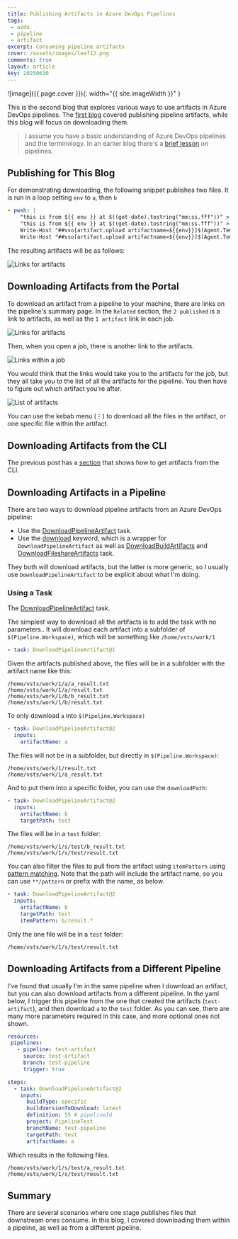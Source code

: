 ```yaml
---
title: Publishing Artifacts in Azure DevOps Pipelines
tags:
 - azdo
 - pipeline
 - artifact
excerpt: Consuming pipeline artifacts
cover: /assets/images/leaf12.png
comments: true
layout: article
key: 20250630
---
```

![image]({{ page.cover }}){: width="{{ site.imageWidth }}" }

This is the second blog that explores various ways to use artifacts in Azure DevOps pipelines. The [first blog](2025/05/05/pipeline-artifacts.html) covered publishing pipeline artifacts, while this blog will focus on downloading them.

> I assume you have a basic understanding of Azure DevOps pipelines and the terminology. In an earlier blog there's a [brief lesson](/2024/08/10/typical-pipeline.html#folder-structure) on pipelines.

## Publishing for This Blog

For demonstrating downloading, the following snippet publishes two files. It is run in a loop setting `env` to `a`, then `b`

```yaml
- pwsh: |
    "this is from ${{ env }} at $((get-date).tostring("mm:ss.fff"))" > $(Agent.TempDirectory)/result.txt
    "this is from ${{ env }} at $((get-date).tostring("mm:ss.fff"))" > $(Agent.TempDirectory)/${{env}}_result.txt
    Write-Host "##vso[artifact.upload artifactname=${{env}}]$(Agent.TempDirectory)/${{env}}_result.txt"
    Write-Host "##vso[artifact.upload artifactname=${{env}}]$(Agent.TempDirectory)/result.txt"
```

The resulting artifacts will be as follows:

![Links for artifacts](/assets/images/artifacts/artifact-link-0.png)

## Downloading Artifacts from the Portal

To download an artifact from a pipeline to your machine, there are links on the pipeline's summary page. In the `Related` section, the `2 published` is a link to artifacts, as well as the `1 artifact` link in each job.

![Links for artifacts](/assets/images/artifacts/artifact-link-1.png)

Then, when you open a job, there is another link to the artifacts.

![Links within a job](/assets/images/artifacts/artifact-link-2.png)

You would think that the links would take you to the artifacts for the job, but they all take you to the list of all the artifacts for the pipeline. You then have to figure out which artifact you're after.

![List of artifacts](/assets/images/artifacts/artifact-list.png)

You can use the kebab menu (⋮) to download all the files in the artifact, or one specific file within the artifact.

## Downloading Artifacts from the CLI

The previous post has a [section](https://seekatar.github.io/2025/05/05/pipeline-artifacts.html#using-the-command-line-to-list-artifacts) that shows how to get artifacts from the CLI.

## Downloading Artifacts in a Pipeline

There are two ways to download pipeline artifacts from an Azure DevOps pipeline:

- Use the [DownloadPipelineArtifact](https://learn.microsoft.com/en-us/azure/devops/pipelines/tasks/reference/download-pipeline-artifact-v2?view=azure-pipelines) task.
- Use the [download](https://learn.microsoft.com/en-us/azure/devops/pipelines/yaml-schema/steps-download?view=azure-pipelines) keyword, which is a wrapper for `DownloadPipelineArtifact` as well as [DownloadBuildArtifacts](https://learn.microsoft.com/en-us/azure/devops/pipelines/tasks/reference/download-build-artifacts-v1) and [DownloadFileshareArtifacts](https://learn.microsoft.com/en-us/azure/devops/pipelines/tasks/reference/download-fileshare-artifacts-v1?view=azure-pipelines) task.

They both will download artifacts, but the latter is more generic, so I usually use `DownloadPipelineArtifact` to be explicit about what I'm doing.

### Using a Task

The [DownloadPipelineArtifact](https://learn.microsoft.com/en-us/azure/devops/pipelines/tasks/reference/download-pipeline-artifact-v2?view=azure-pipelines) task.

The simplest way to download all the artifacts is to add the task with no parameters.. It will download each artifact into a subfolder of `$(Pipeline.Workspace)`, which will be something like `/home/vsts/work/1`

```yaml
- task: DownloadPipelineArtifact@1
```

Given the artifacts published above, the files will be in a subfolder with the artifact name like this:

```text
/home/vsts/work/1/a/a_result.txt
/home/vsts/work/1/a/result.txt
/home/vsts/work/1/b/b_result.txt
/home/vsts/work/1/b/result.txt
```

To only download `a` into `$(Pipeline.Workspace)`

```yaml
- task: DownloadPipelineArtifact@2
  inputs:
    artifactName: a
```

The files will not be in a subfolder, but directly in `$(Pipeline.Workspace)`:

```text
/home/vsts/work/1/result.txt
/home/vsts/work/1/a_result.txt
```

And to put them into a specific folder, you can use the `downloadPath`:

```yaml
- task: DownloadPipelineArtifact@2
  inputs:
    artifactName: b
    targetPath: test
```

The files will be in a `test` folder:

```text
/home/vsts/work/1/s/test/b_result.txt
/home/vsts/work/1/s/test/result.txt
```

You can also filter the files to pull from the artifact using `itemPattern` using [pattern matching](https://learn.microsoft.com/en-us/azure/devops/pipelines/tasks/file-matching-patterns?view=azure-devops). Note that the path will include the artifact name, so you can use `**/pattern` or prefix with the name, as below.

```yaml
- task: DownloadPipelineArtifact@2
  inputs:
    artifactName: b
    targetPath: test
    itemPattern: b/result.*
```

Only the one file will be in a `test` folder:

```text
/home/vsts/work/1/s/test/result.txt
```

## Downloading Artifacts from a Different Pipeline

I've found that usually I'm in the same pipeline when I download an artifact, but you can also download artifacts from a different pipeline. In the yaml below, I trigger this pipeline from the one that created the artifacts (`test-artifact`), and then download `a` to the `test` folder. As you can see, there are many more parameters required in this case, and more optional ones not shown.

```yaml
resources:
 pipelines:
   - pipeline: test-artifact
     source: test-artifact
     branch: test-pipeline
     trigger: true

steps:
  - task: DownloadPipelineArtifact@2
    inputs:
      buildType: specific
      buildVersionToDownload: latest
      definition: 55 # pipelineId
      project: PipelineTest
      branchName: test-pipeline
      targetPath: test
      artifactName: a
```

Which results in the following files.

```text
/home/vsts/work/1/s/test/a_result.txt
/home/vsts/work/1/s/test/result.txt
```

## Summary

There are several scenarios where one stage publishes files that downstream ones consume. In this blog, I covered downloading them within a pipeline, as well as from a different pipeline.
